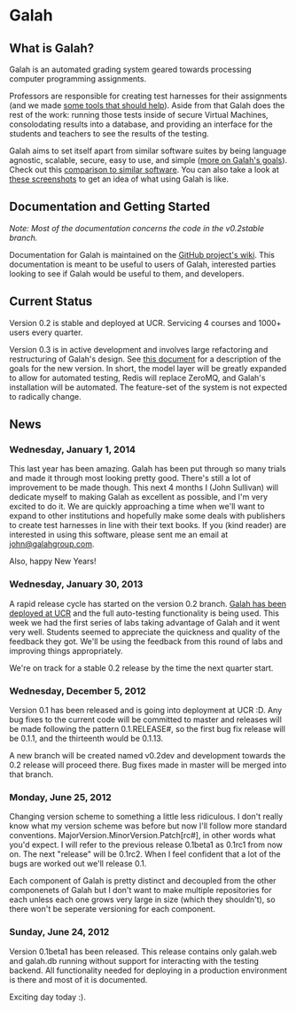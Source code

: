 # Galah

## What is Galah?

Galah is an automated grading system geared towards processing computer
programming assignments.

Professors are responsible for creating test harnesses for their assignments (and
we made [some tools that should help](https://github.com/galah-group/galah-interact-python)).
Aside from that Galah does the rest of the work: running those tests inside of
secure Virtual Machines, consolodating results into a database, and providing an
interface for the students and teachers to see the results of the testing.

Galah aims to set itself apart from similar software suites by being
language agnostic, scalable, secure, easy to use, and simple
([more on Galah's goals](https://github.com/galah-group/galah/wiki/Goals-and-Ideals)). Check
out this
[comparison to similar software](https://github.com/galah-group/galah/wiki/Comparison-to-Similar-Software).
You can also take a look at [these screenshots](http://imgur.com/a/NG1xq) to get an idea of what using
Galah is like.

## Documentation and Getting Started

*Note: Most of the documentation concerns the code in the v0.2stable branch.*

Documentation for Galah is maintained on the
[GitHub project's wiki](https://github.com/galah-group/galah/wiki). This
documentation is meant to be useful to users of Galah, interested parties
looking to see if Galah would be useful to them, and developers.

## Current Status

Version 0.2 is stable and deployed at UCR. Servicing 4 courses and 1000+ users
every quarter.

Version 0.3 is in active development and involves large refactoring and
restructuring of Galah's design. See
[this document](https://github.com/galah-group/galah/blob/master/docs/v0.3-spec/v0.3-requirements.rst)
for a description of the goals for the new version. In short, the model layer
will be greatly expanded to allow for automated testing, Redis will replace
ZeroMQ, and Galah's installation will be automated. The feature-set of the
system is not expected to radically change.

## News

### Wednesday, January 1, 2014

This last year has been amazing. Galah has been put through so many trials and
made it through most looking pretty good. There's still a lot of improvement
to be made though. This next 4 months I (John Sullivan) will dedicate myself
to making Galah as excellent as possible, and I'm very excited to do it. We are
quickly approaching a time when we'll want to expand to other institutions and
hopefully make some deals with publishers to create test harnesses in line
with their text books. If you (kind reader) are interested in using this
software, please sent me an email at john@galahgroup.com.

Also, happy New Years!

### Wednesday, January 30, 2013

A rapid release cycle has started on the version 0.2 branch.
[Galah has been deployed at UCR](https://galah.cs.ucr.edu) and the full
auto-testing functionality is being used. This week we had the first series of
labs taking advantage of Galah and it went very well. Students seemed to
appreciate the quickness and quality of the feedback they got. We'll be using
the feedback from this round of labs and improving things appropriately.

We're on track for a stable 0.2 release by the time the next quarter start.

### Wednesday, December 5, 2012

Version 0.1 has been released and is going into deployment at UCR :D. Any bug
fixes to the current code will be committed to master and releases will be made
following the pattern 0.1.RELEASE#, so the first bug fix release will be 0.1.1,
and the thirteenth would be 0.1.13.

A new branch will be created named v0.2dev and development towards the 0.2
release will proceed there. Bug fixes made in master will be merged into that
branch.

### Monday, June 25, 2012

Changing version scheme to something a little less ridiculous. I don't really
know what my version scheme was before but now I'll follow more standard
conventions. MajorVersion.MinorVersion.Patch[rc#], in other words what you'd
expect. I will refer to the previous release 0.1beta1 as 0.1rc1 from now on.
The next "release" will be 0.1rc2. When I feel confident that a lot of the
bugs are worked out we'll release 0.1.

Each component of Galah is pretty distinct and decoupled from the other
componenets of Galah but I don't want to make multiple repositories for each
unless each one grows very large in size (which they shouldn't), so there
won't be seperate versioning for each component.

### Sunday, June 24, 2012

Version 0.1beta1 has been released. This release contains only galah.web and
galah.db running without support for interacting with the testing backend. All
functionality needed for deploying in a production environment is there and
most of it is documented.

Exciting day today :).
